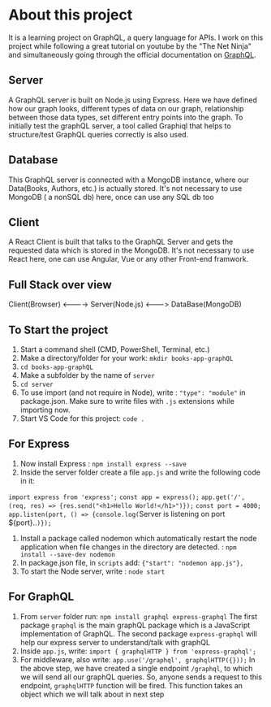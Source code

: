 # About this project

It is a learning project on GraphQL, a query language for APIs. I work on this project while following a great tutorial on youtube by the "The Net Ninja" and simultaneously going through the official documentation on <a href="https://graphql.org/" target="_blank"  > GraphQL</a>.

## Server

A GraphQL server is built on Node.js using Express. Here we have defined how our graph looks, different types of data on our graph, relationship between those data types, set different entry points into the graph. To initially test the graphQL server, a tool called Graphiql that helps to structure/test GraphQL queries correctly is also used.

## Database

This GraphQL server is connected with a MongoDB instance, where our Data(Books, Authors, etc.) is actually stored. It's not necessary to use MongoDB ( a nonSQL db) here, once can use any SQL db too

## Client

A React Client is built that talks to the GraphQL Server and gets the requested data which is stored in the MongoDB. It's not necessary to use React here, one can use Angular, Vue or any other Front-end framwork.

## Full Stack over view

Client(Browser) <----> Server(Node.js) <---> DataBase(MongoDB)

## To Start the project

1. Start a command shell (CMD, PowerShell, Terminal, etc.)
1. Make a directory/folder for your work: `mkdir books-app-graphQL`
1. `cd books-app-graphQL`
1. Make a subfolder by the name of `server`
1. `cd server`
1. To use import (and not require in Node), write : `"type": "module"` in package.json. Make sure to write files with `.js` extensions while importing now.
1. Start VS Code for this project: `code .`

## For Express

1. Now install Express : `npm install express --save`
1. Inside the server folder create a file `app.js` and write the following code in it:

`import express from 'express';`
`const app = express();`
`app.get('/', (req, res) => {res.send("<h1>Hello World!</h1>")});`
`const port = 4000;`
`app.listen(port, () => {console.log(`Server is listening on port ${port}..`)});`

1. Install a package called nodemon which automatically restart the node application when file changes in the directory are detected. : `npm install --save-dev nodemon`
1. In package.json file, in `scripts` add:
   `{"start": "nodemon app.js"},`
1. To start the Node server, write : `node start`

## For GraphQL

1. From `server` folder run: `npm install graphql express-graphql` The first package `graphql` is the main graphQL package which is a JavaScript implementation of GraphQL. The second package `express-graphql` will help our express server to understand/talk with graphQL
1. Inside `app.js`, write:
   `import { graphqlHTTP } from 'express-graphql';`
1. For middleware, also write:
   `app.use('/graphql', graphqlHTTP({}));`
   In the above step, we have created a single endpoint `/graphql`, to which we will send all our graphQL queries. So, anyone sends a request to this endpoint, `graphqlHTTP` function will be fired. This function takes an object which we will talk about in next step
